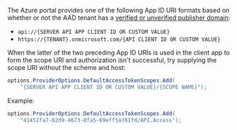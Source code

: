 The Azure portal provides one of the following App ID URI formats based on whether or not the AAD tenant has a [verified or unverified publisher domain](/azure/active-directory/develop/howto-configure-publisher-domain):

* `api://{SERVER API APP CLIENT ID OR CUSTOM VALUE}`
* `https://{TENANT}.onmicrosoft.com/{API CLIENT ID OR CUSTOM VALUE}`

When the latter of the two preceding App ID URIs is used in the client app to form the scope URI and authorization isn't successful, try supplying the scope URI without the scheme and host:

```csharp
options.ProviderOptions.DefaultAccessTokenScopes.Add(
    "{SERVER API APP CLIENT ID OR CUSTOM VALUE}/{SCOPE NAME}");
```

Example:

```csharp
options.ProviderOptions.DefaultAccessTokenScopes.Add(
    "41451fa7-82d9-4673-8fa5-69eff5a761fd/API.Access");
```
